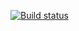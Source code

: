 [![Build status](https://ci.appveyor.com/api/projects/status/ikp7nli7qvyy1u92?svg=true)](https://ci.appveyor.com/project/ProX88/testpatterns1-1)
